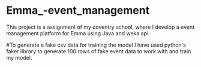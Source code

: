 # Emma_-event_management
This project is a assignment of my coventry school, where I develop a event management platform for Emma using Java and weka api  

#To generate a fake csv data for training the model
I have used python's faker library to generate 100 rows of fake event data to work with and train my model. 
